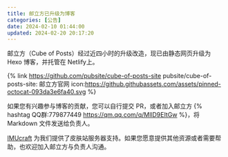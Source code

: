```yaml
---
title: 邮立方已升级为博客
categories: [公告]
date: 2024-02-10 01:44:00
updated: 2024-02-20 20:17:20
---
```


邮立方（Cube of Posts）经过近四小时的升级改造，现已由静态网页升级为 Hexo 博客，并托管在 Netlify上。

{% link https://github.com/pubsite/cube-of-posts-site pubsite/cube-of-posts-site: 邮立方官网 icon:https://github.githubassets.com/assets/pinned-octocat-093da3e6fa40.svg %}

如果您有兴趣参与博客的贡献，您可以自行提交 PR，或者加入邮立方 {% hashtag QQ群:779877449 https://qm.qq.com/q/MllD9EItGw %}，将 Markdown 文件发送给负责人。

[IMUcraft](https://www.imucraft.cn) 为我们提供了皮肤站服务器支持。如果您愿意提供其他资源或者需要帮助，也欢迎加入邮立方与负责人沟通。

